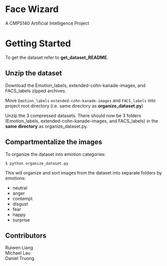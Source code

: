 # Face Wizard
A CMPS140 Artificial Intelligence Project
# Getting Started
To get the dataset refer to **get_dataset_README**.  

## Unzip the dataset
Download the Emotion_labels, extended-cohn-kanade-images, and FACS_labels zipped archives.  

Move `Emotion_labels` `extended-cohn-kanade-images` and `FACS_labels` into project root directory (i.e. same directory as **organize_dataset.py**)  

Unzip the 3 compressed datasets. There should now be 3 folders (Emotion_labels, extended-cohn-kanade-images, and FACS_labels) in the **same directory** as organize_dataset.py.   

## Compartmentalize the images
To organize the dataset into emotion categories:

`$ python organize_dataset.py`

This will organize and sort images from the dataset into separate folders by emotions:
* neutral
* anger
* contempt
* disgust
* fear
* happy
* surprise

## Contributors
Ruiwen Liang  
Michael Lau  
Daniel Truong  
